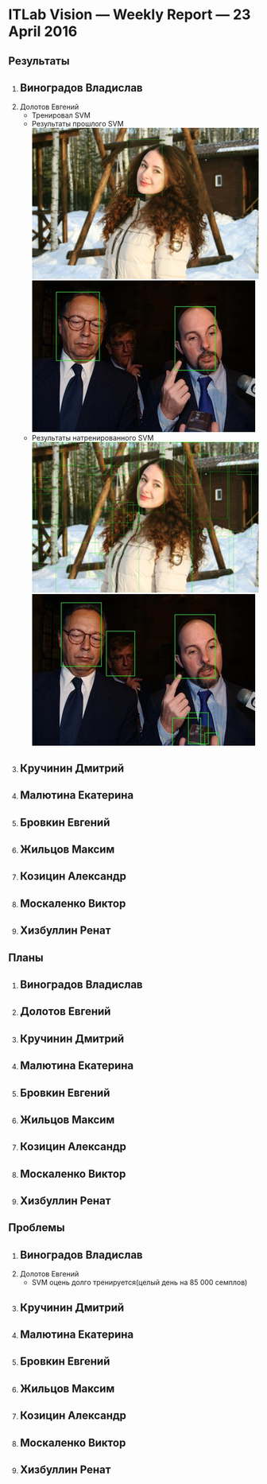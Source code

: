 # ITLab Vision — Weekly Report — 23 April 2016

## Результаты

  1. Виноградов Владислав
     -
  1. Долотов Евгений
     - Тренировал SVM
     - Результаты прошлого SVM
     ![Изображение не из FDDB](notFDDB2.jpg)
     ![Изображение из FDDB](FDDB2.jpg)
     - Результаты натренированного SVM
     ![Изображение не из FDDB](notFDDB1.jpg)
     ![Изображение из FDDB](FDDB1.jpg)
  1. Кручинин Дмитрий
     -
  1. Малютина Екатерина
     -
  1. Бровкин Евгений
     -
  1. Жильцов Максим
     -
  1. Козицин Александр
     -
  1. Москаленко Виктор
     -
  1. Хизбуллин Ренат
     -

## Планы

  1. Виноградов Владислав
     -
  1. Долотов Евгений
     -
  1. Кручинин Дмитрий
     -
  1. Малютина Екатерина
     -
  1. Бровкин Евгений
     -
  1. Жильцов Максим
     -
  1. Козицин Александр
     -
  1. Москаленко Виктор
     -
  1. Хизбуллин Ренат
     -

## Проблемы
  1. Виноградов Владислав
     -
  1. Долотов Евгений
     - SVM оцень долго тренируется(целый день на 85 000 семплов)
  1. Кручинин Дмитрий
     -
  1. Малютина Екатерина
     -
  1. Бровкин Евгений
     -
  1. Жильцов Максим
     -
  1. Козицин Александр
     -
  1. Москаленко Виктор
     -
  1. Хизбуллин Ренат
     -

